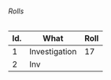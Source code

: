 

###### Rolls
| Id. | What          | Roll |
| --- | ------------- | ---- |
| 1   | Investigation | 17   |
| 2   | Inv              |      |
